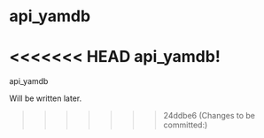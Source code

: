 # api_yamdb
<<<<<<< HEAD
api_yamdb!
=======
api_yamdb

Will be written later.
>>>>>>> 24ddbe6 (Changes to be committed:)
